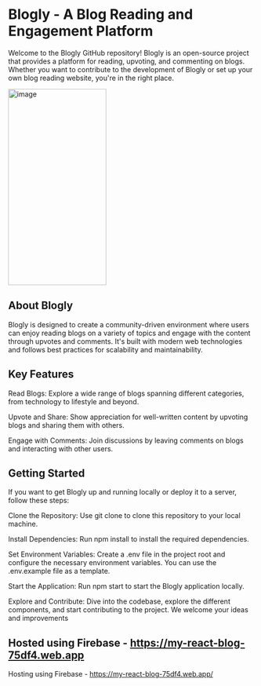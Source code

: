 # Blogly - A Blog Reading and Engagement Platform

Welcome to the Blogly GitHub repository! Blogly is an open-source project that provides a platform for reading, upvoting, and commenting on blogs. Whether you want to contribute to the development of Blogly or set up your own blog reading website, you're in the right place.

<img src="(https://github.com/Seema25dhami/Blog_Site/assets/85451750/dbd3ab7f-4bd9-4a3c-9447-8f31d544d082)" alt="image" width="200" height="400">

## About Blogly

Blogly is designed to create a community-driven environment where users can enjoy reading blogs on a variety of topics and engage with the content through upvotes and comments. It's built with modern web technologies and follows best practices for scalability and maintainability.


## Key Features

Read Blogs: Explore a wide range of blogs spanning different categories, from technology to lifestyle and beyond.

Upvote and Share: Show appreciation for well-written content by upvoting blogs and sharing them with others.

Engage with Comments: Join discussions by leaving comments on blogs and interacting with other users.

## Getting Started

If you want to get Blogly up and running locally or deploy it to a server, follow these steps:

Clone the Repository: Use git clone to clone this repository to your local machine.

Install Dependencies: Run npm install to install the required dependencies.

Set Environment Variables: Create a .env file in the project root and configure the necessary environment variables. You can use the .env.example file as a template.

Start the Application: Run npm start to start the Blogly application locally.

Explore and Contribute: Dive into the codebase, explore the different components, and start contributing to the project. We welcome your ideas and improvements

## Hosted using Firebase - https://my-react-blog-75df4.web.app




Hosting using Firebase - https://my-react-blog-75df4.web.app/
 
 

